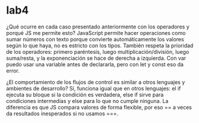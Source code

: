 # lab4

¿Qué ocurre en cada caso presentado anteriormente con los operadores y porqué JS me permite esto?
JavaScript permite hacer operaciones como sumar números con texto porque convierte automáticamente los valores según lo que haya, no es estricto con los tipos. También respeta la prioridad de los operadores: primero paréntesis, luego multiplicación/división, luego suma/resta, y la exponenciación se hace de derecha a izquierda. Con var puedo usar una variable antes de declararla, pero con let y const eso da error.

¿El comportamiento de los flujos de control es similar a otros lenguajes y ambientes de desarrollo?
Sí, funciona igual que en otros lenguajes: el if ejecuta su bloque si la condición es verdadera, else if sirve para condiciones intermedias y else para lo que no cumple ninguna. La diferencia es que JS compara valores de forma flexible, por eso == a veces da resultados inesperados si no usamos ===.
